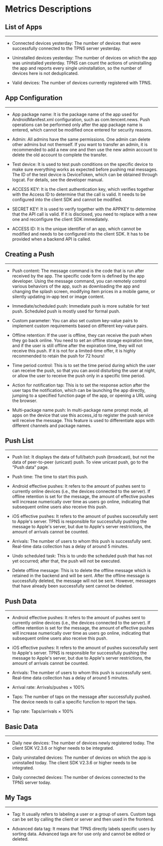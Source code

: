 ﻿# Metrics Descriptions

## List of Apps
<hr>

- Connected devices yesterday: The number of devices that were successfully connected to the TPNS server yesterday.

- Uninstalled devices yesterday: The number of devices on which the app was uninstalled yesterday. TPNS can count the actions of uninstalling the app and reports every single uninstallation, so the number of devices here is not deduplicated.

- Valid devices: The number of devices currently registered with TPNS.

## App Configuration
<hr>

- App package name: It is the package name of the app used for AndroidManifest.xml configuration, such as com.tencent.news. Push operations can be performed only after the app package name is entered, which cannot be modified once entered for security reasons.

- Admin: All admins have the same permissions. One admin can delete other admins but not themself. If you want to transfer an admin, it is recommended to add a new one and then use the new admin account to delete the old account to complete the transfer.

- Test device: It is used to test push conditions on the specific device to make sure everything works as expected before pushing real messages. The ID of the test device is DeviceToken, which can be obtained through logcat. For details, see the developer manual.

- ACCESS KEY: It is the client authentication key, which verifies together with the Access ID to determine that the call is valid. It needs to be configured into the client SDK and cannot be modified.

- SECRET KEY: It is used to verify together with the APPKEY to determine that the API call is valid. If it is disclosed, you need to replace with a new one and reconfigure the client SDK immediately.

- ACCESS ID: It is the unique identifier of an app, which cannot be modified and needs to be configured into the client SDK. It has to be provided when a backend API is called.

## Creating a Push
<hr>

- Push content: The message command is the code that is run after received by the app. The specific code form is defined by the app developer. Using the message command, you can remotely control various behaviors of the app, such as downloading the app and changing the splash screen, modifying item prices in a mobile game, or silently updating in-app text or image content.

- Immediate/scheduled push: Immediate push is more suitable for test push. Scheduled push is mostly used for formal push.

- Custom parameter: You can also set custom key-value pairs to implement custom requirements based on different key-value pairs.

- Offline retention: If the user is offline, they can receive the push when they go back online. You need to set an offline storage expiration time, and if the user is still offline after the expiration time, they will not receive this push. If it is not for a limited-time offer, it is highly recommended to retain the push for 72 hours!

- Time period control: This is to set the time period during which the user can receive the push, so that you can avoid disturbing the user at night, or allow the user to receive the push only in a specific time period.

- Action for notification tap: This is to set the response action after the user taps the notification, which can be launching the app directly, jumping to a specified function page of the app, or opening a URL using the browser.

- Multi-package name push: In multi-package name prompt mode, all apps on the device that use this access_id to register the push service will receive the message. This feature is used to differentiate apps with different channels and package names.

## Push List
<hr>

- Push list: It displays the data of full/batch push (broadcast), but not the data of peer-to-peer (unicast) push. To view unicast push, go to the "Push data" page.

- Push time: The time to start this push.

- Android effective pushes: It refers to the amount of pushes sent to currently online devices (i.e., the devices connected to the server). If offline retention is set for the message, the amount of effective pushes will increase numerically over time as users go online, indicating that subsequent online users also receive this push.

- iOS effective pushes: It refers to the amount of pushes successfully sent to Apple's server. TPNS is responsible for successfully pushing the message to Apple's server, but due to Apple's server restrictions, the amount of arrivals cannot be counted.

- Arrivals: The number of users to whom this push is successfully sent. Real-time data collection has a delay of around 5 minutes.

- Undo scheduled task: This is to undo the scheduled push that has not yet occurred; after that, the push will not be executed.

- Delete offline message: This is to delete the offline message which is retained in the backend and will be sent. After the offline message is successfully deleted, the message will not be sent. However, messages that have already been successfully sent cannot be deleted.

## Push Data
<hr>

- Android effective pushes: It refers to the amount of pushes sent to currently online devices (i.e., the devices connected to the server). If offline retention is set for the message, the amount of effective pushes will increase numerically over time as users go online, indicating that subsequent online users also receive this push.

- iOS effective pushes: It refers to the amount of pushes successfully sent to Apple's server. TPNS is responsible for successfully pushing the message to Apple's server, but due to Apple's server restrictions, the amount of arrivals cannot be counted.

- Arrivals: The number of users to whom this push is successfully sent. Real-time data collection has a delay of around 5 minutes.

- Arrival rate: Arrivals/pushes × 100%

- Taps: The number of taps on the message after successfully pushed. The device needs to call a specific function to report the taps.

- Tap rate: Taps/arrivals × 100%

## Basic Data
<hr>

- Daily new devices: The number of devices newly registered today. The client SDK V2.3.6 or higher needs to be integrated.

- Daily uninstalled devices: The number of devices on which the app is uninstalled today. The client SDK V2.3.6 or higher needs to be integrated.

- Daily connected devices: The number of devices connected to the TPNS server today.

## My Tags
<hr>

- Tag: It usually refers to labeling a user or a group of users. Custom tags can be set by calling the client or server and then used in the frontend.

- Advanced data tag: It means that TPNS directly labels specific users by sorting data. Advanced tags are for use only and cannot be edited or deleted.
